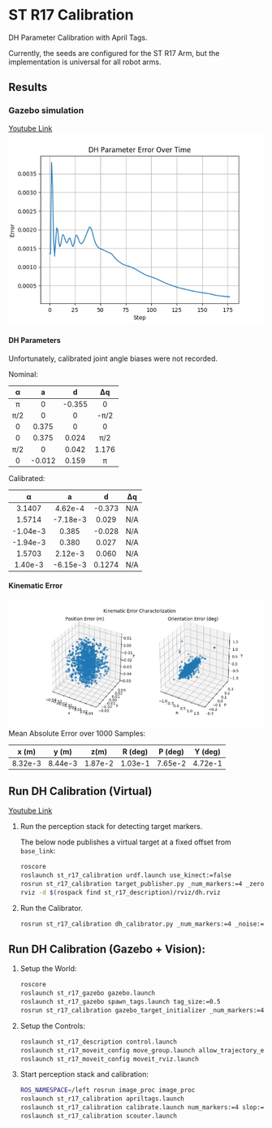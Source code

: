 # ST R17 Calibration

DH Parameter Calibration with April Tags.

Currently, the seeds are configured for the ST R17 Arm, but the implementation is universal for all robot arms.

## Results

### Gazebo simulation

[Youtube Link](https://youtu.be/T6hWMyOZmXE)
![gz\_dh\_err](figs/gz_dh_err.png)

#### DH Parameters

Unfortunately, calibrated joint angle biases were not recorded.

Nominal:

&alpha;  | a        |d         | &Delta;q |
:-------:|:--------:|:--------:|:--------:|
&pi;     | 0        | -0.355   | 0        |
&pi;/2   | 0        | 0        | -&pi;/2  |
0        | 0.375    | 0        | 0        |
0        | 0.375    | 0.024    | &pi;/2   |
&pi;/2   | 0        | 0.042    | 1.176    |
0        | -0.012   | 0.159    | &pi;     |

Calibrated:

&alpha;  | a        |d         | &Delta;q |
:-------:|:--------:|:--------:|:--------:|
3.1407   |4.62e-4   | -0.373   | N/A      |
1.5714   |-7.18e-3  | 0.029    | N/A      |
-1.04e-3 | 0.385    | -0.028   | N/A      |
-1.94e-3 | 0.380    | 0.027    | N/A      |
1.5703   | 2.12e-3  | 0.060    | N/A      |
1.40e-3  | -6.15e-3 | 0.1274   | N/A      |

#### Kinematic Error

![kin\_err.png](figs/kin_err.png)
Mean Absolute Error over 1000 Samples:

x (m)  | y (m) | z(m)  |R (deg)|P (deg)|Y (deg)|
:-----:|:-----:|:-----:|:-----:|:-----:|:-----:|
8.32e-3|8.44e-3|1.87e-2|1.03e-1|7.65e-2|4.72e-1|

## Run DH Calibration (Virtual)

[Youtube Link](https://www.youtube.com/watch?v=DozXbHvRHp8)

1. Run the perception stack for detecting target markers.

    The below node publishes a virtual target at a fixed offset from `base_link`:
    
    ```bash
    roscore
    roslaunch st_r17_calibration urdf.launch use_kinect:=false
    rosrun st_r17_calibration target_publisher.py _num_markers:=4 _zero:=false _rate:=100
    rviz -d $(rospack find st_r17_description)/rviz/dh.rviz
    ```

2. Run the Calibrator.
    ```bash
    rosrun st_r17_calibration dh_calibrator.py _num_markers:=4 _noise:=False
    ```

## Run DH Calibration (Gazebo + Vision):

1. Setup the World:

    ```bash
    roscore
    roslaunch st_r17_gazebo gazebo.launch
    roslaunch st_r17_gazebo spawn_tags.launch tag_size:=0.5
    rosrun st_r17_calibration gazebo_target_initializer _num_markers:=4 tag_size:=0.5 _min_Y:=-1.0 _max_Y:=1.0
    ```

2. Setup the Controls:

    ```bash
    roslaunch st_r17_description control.launch
    roslaunch st_r17_moveit_config move_group.launch allow_trajectory_execution:=true fake_execution:=false info:=true debug:=false
    roslaunch st_r17_moveit_config moveit_rviz.launch
    ```

3. Start perception stack and calibration:

    ```bash
    ROS_NAMESPACE=/left rosrun image_proc image_proc
    roslaunch st_r17_calibration apriltags.launch
    roslaunch st_r17_calibration calibrate.launch num_markers:=4 slop:=0.01
    roslaunch st_r17_calibration scouter.launch
    ```
